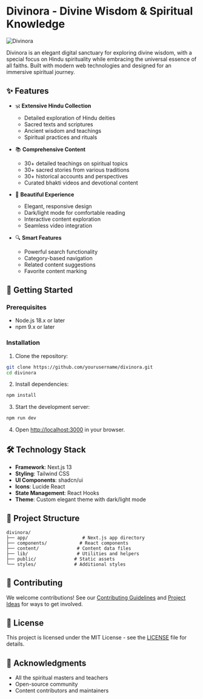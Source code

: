 # Divinora - Divine Wisdom & Spiritual Knowledge

![Divinora](https://source.unsplash.com/1200x600/?temple,hindu)

Divinora is an elegant digital sanctuary for exploring divine wisdom, with a special focus on Hindu spirituality while embracing the universal essence of all faiths. Built with modern web technologies and designed for an immersive spiritual journey.

## ✨ Features

- 🕉️ **Extensive Hindu Collection**
  - Detailed exploration of Hindu deities
  - Sacred texts and scriptures
  - Ancient wisdom and teachings
  - Spiritual practices and rituals

- 📚 **Comprehensive Content**
  - 30+ detailed teachings on spiritual topics
  - 30+ sacred stories from various traditions
  - 30+ historical accounts and perspectives
  - Curated bhakti videos and devotional content

- 🎨 **Beautiful Experience**
  - Elegant, responsive design
  - Dark/light mode for comfortable reading
  - Interactive content exploration
  - Seamless video integration

- 🔍 **Smart Features**
  - Powerful search functionality
  - Category-based navigation
  - Related content suggestions
  - Favorite content marking

## 🚀 Getting Started

### Prerequisites

- Node.js 18.x or later
- npm 9.x or later

### Installation

1. Clone the repository:
```bash
git clone https://github.com/yourusername/divinora.git
cd divinora
```

2. Install dependencies:
```bash
npm install
```

3. Start the development server:
```bash
npm run dev
```

4. Open [http://localhost:3000](http://localhost:3000) in your browser.

## 🛠️ Technology Stack

- **Framework**: Next.js 13
- **Styling**: Tailwind CSS
- **UI Components**: shadcn/ui
- **Icons**: Lucide React
- **State Management**: React Hooks
- **Theme**: Custom elegant theme with dark/light mode

## 📁 Project Structure

```
divinora/
├── app/                    # Next.js app directory
├── components/            # React components
├── content/              # Content data files
├── lib/                  # Utilities and helpers
├── public/              # Static assets
└── styles/              # Additional styles
```

## 🤝 Contributing

We welcome contributions! See our [Contributing Guidelines](CONTRIBUTING.md) and [Project Ideas](PROJECT_IDEAS.md) for ways to get involved.

## 📜 License

This project is licensed under the MIT License - see the [LICENSE](LICENSE) file for details.

## 🙏 Acknowledgments

- All the spiritual masters and teachers
- Open-source community
- Content contributors and maintainers